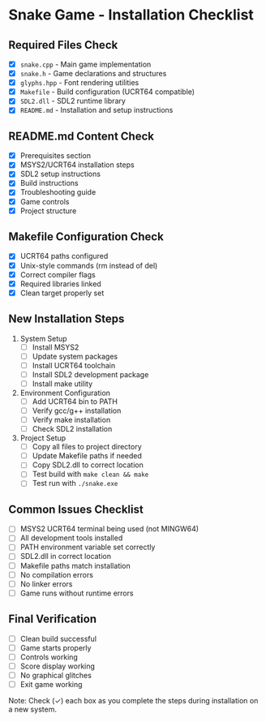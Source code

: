 # Snake Game - Installation Checklist

## Required Files Check
- [x] `snake.cpp` - Main game implementation
- [x] `snake.h` - Game declarations and structures
- [x] `glyphs.hpp` - Font rendering utilities
- [x] `Makefile` - Build configuration (UCRT64 compatible)
- [x] `SDL2.dll` - SDL2 runtime library
- [x] `README.md` - Installation and setup instructions

## README.md Content Check
- [x] Prerequisites section
- [x] MSYS2/UCRT64 installation steps
- [x] SDL2 setup instructions
- [x] Build instructions
- [x] Troubleshooting guide
- [x] Game controls
- [x] Project structure

## Makefile Configuration Check
- [x] UCRT64 paths configured
- [x] Unix-style commands (rm instead of del)
- [x] Correct compiler flags
- [x] Required libraries linked
- [x] Clean target properly set

## New Installation Steps
1. System Setup
   - [ ] Install MSYS2
   - [ ] Update system packages
   - [ ] Install UCRT64 toolchain
   - [ ] Install SDL2 development package
   - [ ] Install make utility

2. Environment Configuration
   - [ ] Add UCRT64 bin to PATH
   - [ ] Verify gcc/g++ installation
   - [ ] Verify make installation
   - [ ] Check SDL2 installation

3. Project Setup
   - [ ] Copy all files to project directory
   - [ ] Update Makefile paths if needed
   - [ ] Copy SDL2.dll to correct location
   - [ ] Test build with `make clean && make`
   - [ ] Test run with `./snake.exe`

## Common Issues Checklist
- [ ] MSYS2 UCRT64 terminal being used (not MINGW64)
- [ ] All development tools installed
- [ ] PATH environment variable set correctly
- [ ] SDL2.dll in correct location
- [ ] Makefile paths match installation
- [ ] No compilation errors
- [ ] No linker errors
- [ ] Game runs without runtime errors

## Final Verification
- [ ] Clean build successful
- [ ] Game starts properly
- [ ] Controls working
- [ ] Score display working
- [ ] No graphical glitches
- [ ] Exit game working

Note: Check (✓) each box as you complete the steps during installation on a new system. 